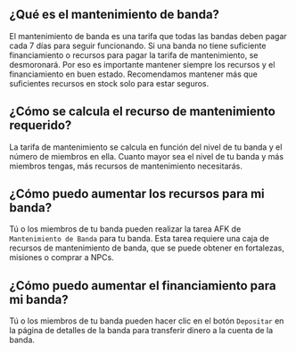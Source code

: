 ## ¿Qué es el mantenimiento de banda?

El mantenimiento de banda es una tarifa que todas las bandas deben pagar cada 7 días para seguir funcionando. Si una banda no tiene suficiente financiamiento o recursos para pagar la tarifa de mantenimiento, se desmoronará. Por eso es importante mantener siempre los recursos y el financiamiento en buen estado. Recomendamos mantener más que suficientes recursos en stock solo para estar seguros.

## ¿Cómo se calcula el recurso de mantenimiento requerido?

La tarifa de mantenimiento se calcula en función del nivel de tu banda y el número de miembros en ella. Cuanto mayor sea el nivel de tu banda y más miembros tengas, más recursos de mantenimiento necesitarás.

## ¿Cómo puedo aumentar los recursos para mi banda?

Tú o los miembros de tu banda pueden realizar la tarea AFK de `Mantenimiento de Banda` para tu banda. Esta tarea requiere una caja de recursos de mantenimiento de banda, que se puede obtener en fortalezas, misiones o comprar a NPCs.

## ¿Cómo puedo aumentar el financiamiento para mi banda?

Tú o los miembros de tu banda pueden hacer clic en el botón `Depositar` en la página de detalles de la banda para transferir dinero a la cuenta de la banda.
